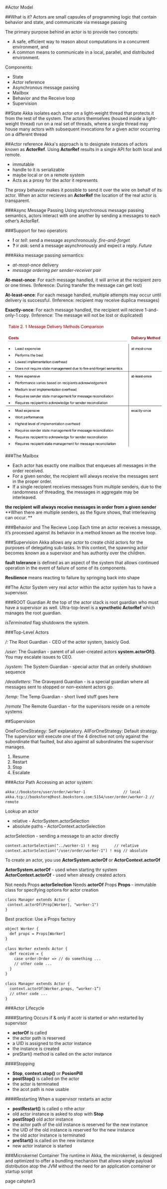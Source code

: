 #Actor Model

##What is it?
Actors are small capsules of programming logic that
contain behavior and state, and communicate via message passing

The primary purpose behind an actor is to provide two concepts:
* A safe, efficient way to reason about computations in a concurrent environment, and
* A common means to communicate in a local, parallel, and distributed environment.

Components:
* State
* Actor reference
* Asynchronous message passing
* Mailbox
* Behavior and the Receive loop
* Supervision

##State
Akka isolates each actor on a light-weight thread that protects it from the rest
of the system.
The actors themselves (housed inside a light-weight thread) run on a real set of
threads, where a single thread may house many actors with subsequent invocations for a
given actor occurring on a different thread

##Actor reference
Akka's approach is to designate instaces of actors known as **ActorRef**. Using **ActorRef** results in a single API for both local and remote.
 * immutable
 * handle to it is serializable
 * maybe local or on a remote system
 * Acts as a proxy for the actor it represents

The proxy behavior makes it possible to send it over the wire on behalf of its actor.
When an actor recieves an **ActorRef** the location of the real actor is transparent.

###Async Message Passing
Using asynchronous message passing semantics, actors interact with one another by sending a messages to each other’s ActorRef. 

###Support for two operators:
 * **!** or *tell*: send a message asynchronously. *fire-and-forget*
 * **?** ir *ask*: send a message asynchronously and expect a reply. *Future*

###Akka message passing semantics:
 * *at-most-once* delivery
 * *message ordering per sender-receiver pair*

**At-most-once**: For each message handled, it will arrive at the recipient zero or one times. (Inference: During transfer the message can get lost)

**At-least-once**: For each mesage handled, multiple attempts may occur until delivery is successful. (Inference: recipient may receive duplica messages)

**Exactly-once**: For each message handled, the recipient will recieve 1-and-only-1 copy. (Inference: The message will not be lost or duplicated)

![](message-delivery-method-comp.png)

###The Mailbox
* Each actor has exactly one mailbox that enqueues all messages in the order received. 
* For a given sender, the recipient will always receive the messages sent in the proper order.
* If a single recipient receives messages from multiple senders, due to the randomness of threading, the messages in aggregate may be interleaved. 

**the recipient will always receive messages in order from a given sender**
**When there are multiple senders, as the figure shows, that interleaving can occur. **
 
###Behavior and The Recieve Loop
Each time an actor receives a message, it’s processed against its behavior in a method known as the receive loop.

###Supervision
Akka allows any actor to create child actors for the purposes of delegating sub-tasks. In this context, the spawning actor becomes known as a supervisor and has authority over the
children.

**fault tolerance** is defined as an aspect of the system that allows continued operation in the event of failure of some of its components. 

**Resilience** means reacting to failure by springing back into shape

##The Actor System
very real actor within the actor system has to have a supervisor.

###ROOT Guardian
At the top of the actor stack is root guardian who must have a supervisor as well. Ultra-top-level is a **syncthetic ActorRef** which manages the root guardian.

*isTerminated* flag shutdowns the system.

###Top-Level Actors

*/:* The Root Guardian - CEO of the actor system, basicly God.

*/user:* The Guardian - parent of all user-created actors **system.actorOf()**. You may escalate issues to CEO.

*/system:* The System Guardian - special actor that an orderly shutdown sequence

*/deadletters:* The Graveyard Guardian - is a special
guardian where all messages sent to stopped or non-existent actors go.

*/temp:* The Temp Guardian - short lived stuff goes here

*/remote* The Remote Guardian - for the supervisors reside on a remote systems

##Supervision

OneForOneStrategy: Self explanatory.
AllForOneStrategy: Default strategy. The supervisor will execute one of the 4 directive not only against the subordinate that faulted, but also against
all subordinates the supervisor manages.

1. Resume
2. Restart
3. Stop
4. Escalate

###Actor Path
Accessing an actor system:
```
akka://bookstore/user/order/worker-1				 // local
akka.tcp://bookstore@host.bookstore.com:5154/user/order/worker-2 // remote
```
Lookup an actor
* relative       - ActorSystem.actorSelection
* absolute paths - ActorContext.actorSelection

actorSelection - sending a message to an actor directly
```
context.actorSelection("../worker-1) ! msg	     // relative
context.actorSelection("/user/order/worker-1") ! msg // absolute
```

To create an actor, you use **ActorSystem.actorOf** or **ActorContext.actorOf**

**ActorSystem.actorOf** - used when starting thr system
**ActorContext.actorOf** - used when already created actors

Not needs Props **actorSelection** 
Needs **actorOf** Props
**Props** - immutable class for specifying options for actor creation
```
class Manager extends Actor {
 context.actorOf(Prop[Worker], "worker-1")
}
```
Best practice: Use a Props factory
```
object Worker {
  def props = Props[Worker]
}

class Worker extends Actor {
  def receive = {
    case order:Order => // do something ...
    // other code ...
  }
}

class Manager extends Actor {
  context.actorOf(Worker.props, “worker-1”)
  // other code ...
}
```
###Actor Lifecycle

####Starting
Occurs if & only if acotr is started or whn restarted by supervisor
* **actorOf** is called
* the actor path is reserved
* a UID is assigned to the actor instance
* the instance is created
* preStart() method is called on the actor instance

####Stopping
* **Stop**, **context.stop()** or **PosionPill**
* **postStop()** is called on the actor
* the actor is terminated
* the acot path is now usable

####Restarting
When a supervisor restarts an actor
* **postRestart()** is called o nthe actor
* old actor instance is asked to stop with **Stop** 
* **postStop()** old actor instance
* the actor path of the old instance is reserved for the new instance
* the UID of the old instance is reserved for the new instance
* the old actor instance is terminated
* **preStart()** is called on the new instance
* new actor instance is started

###Microkernel Container
The runtime in Akka, the microkernel, is designed and optimized to offer a bundling mechanism
that allows single payload distribution atop the JVM without the need for an application
container or startup script

page cahpter3
